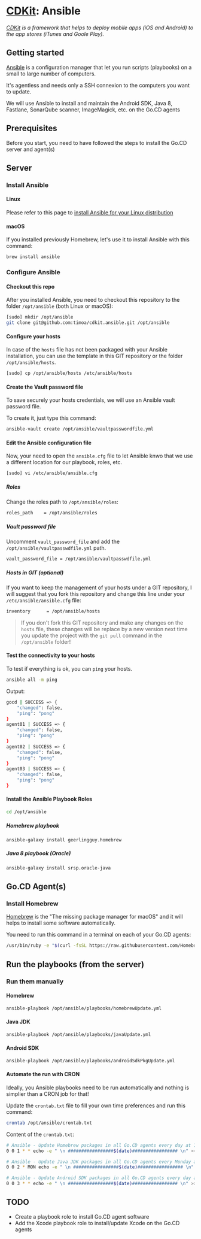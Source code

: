 # [CDKit](https://github.com/timoa/cdkit): Ansible

*[CDKit](https://github.com/timoa/cdkit) is a framework that helps to deploy mobile apps (iOS and Android) to the app stores (iTunes and Goole Play).*

## Getting started

[Ansible](https://www.ansible.com/) is a configuration manager that let you run scripts (playbooks) on a small to large number of computers.

It's agentless and needs only a SSH connexion to the computers you want to update.

We will use Ansible to install and maintain the Android SDK, Java 8, Fastlane, SonarQube scanner, ImageMagick, etc. on the Go.CD agents

## Prerequisites

Before you start, you need to have followed the steps to install the Go.CD server and agent(s)

## Server

### Install Ansible

#### Linux

Please refer to this page to [install Ansible for your Linux distribution](https://docs.ansible.com/ansible/latest/installation_guide/intro_installation.html#installing-the-control-machine)

#### macOS

If you installed previously Homebrew, let's use it to install Ansible with this command:

``` bash
brew install ansible
```

### Configure Ansible

#### Checkout this repo

After you installed Ansible, you need to checkout this repository to the folder `/opt/ansible` (both Linux or macOS):

``` bash
[sudo] mkdir /opt/ansible
git clone git@github.com:timoa/cdkit.ansible.git /opt/ansible
```

#### Configure your hosts

In case of the `hosts` file has not been packaged with your Ansible installation, you can use the template in this GIT repository or the folder `/opt/ansible/hosts`.

``` bash
[sudo] cp /opt/ansible/hosts /etc/ansible/hosts
```

#### Create the Vault password file

To save securely your hosts credentials, we will use an Ansible vault password file.

To create it, just type this command:

``` bash
ansible-vault create /opt/ansible/vaultpasswordfile.yml
```


#### Edit the Ansible configuration file

Now, your need to open the `ansible.cfg` file to let Ansible knwo that we use a different location for our playbook, roles, etc.

``` bash
[sudo] vi /etc/ansible/ansible.cfg
```

##### Roles

Change the roles path to `/opt/ansible/roles`:

``` bash
roles_path    = /opt/ansible/roles
```

##### Vault password file

Uncomment `vault_password_file` and add the `/opt/ansible/vaultpasswdfile.yml` path.

``` bash
vault_password_file = /opt/ansible/vaultpasswdfile.yml
```

##### Hosts in GIT (optional)

If you want to keep the management of your hosts under a GIT repository, I will suggest that you fork this repository and change this line under your `/etc/ansible/ansible.cfg` file:

``` bash
inventory      = /opt/ansible/hosts
```

> If you don't fork this GIT repository and make any changes on the `hosts` file, these changes will be replace by a new version next time you update the project with the `git pull` command in the `/opt/ansible` folder!

#### Test the connectivity to your hosts

To test if everything is ok, you can `ping` your hosts.

``` bash
ansible all -m ping
```

Output:

``` bash
gocd | SUCCESS => {
    "changed": false,
    "ping": "pong"
}
agent01 | SUCCESS => {
    "changed": false,
    "ping": "pong"
}
agent02 | SUCCESS => {
    "changed": false,
    "ping": "pong"
}
agent03 | SUCCESS => {
    "changed": false,
    "ping": "pong"
}
```

#### Install the Ansible Playbook Roles

``` bash
cd /opt/ansible
```

##### Homebrew playbook

``` bash
ansible-galaxy install geerlingguy.homebrew
```

##### Java 8 playbook (Oracle)

``` bash
ansible-galaxy install srsp.oracle-java
```

## Go.CD Agent(s)

### Install Homebrew

[Homebrew](https://brew.sh/) is the "The missing package manager for macOS" and it will helps to install some software automatically.

You need to run this command in a terminal on each of your Go.CD agents:

``` bash
/usr/bin/ruby -e "$(curl -fsSL https://raw.githubusercontent.com/Homebrew/install/master/install)"
```

## Run the playbooks (from the server)

### Run them manually

#### Homebrew

``` bash
ansible-playbook /opt/ansible/playbooks/homebrewUpdate.yml
```

#### Java JDK

``` bash
ansible-playbook /opt/ansible/playbooks/javaUpdate.yml
```

#### Android SDK

``` bash
ansible-playbook /opt/ansible/playbooks/androidSdkPkgUpdate.yml
```

#### Automate the run with CRON

Ideally, you Ansible playbooks need to be run automatically and nothing is simplier than a CRON job for that!

Update the `crontab.txt` file to fill your own time preferences and run this command:

``` bash
crontab /opt/ansible/crontab.txt
```

Content of the `crontab.txt`:

``` bash
# Ansible - Update Homebrew packages in all Go.CD agents every day at 1:00 am
0 0 1 * * echo -e " \n #################$(date)################# \n" >> /opt/ansible/logs/homebrewUpdate.log ; ansible-playbook /opt/ansible/playbooks/homebrewUpdate.yml >> /opt/ansible/logs/homebrewUpdate.log

# Ansible - Update Java JDK packages in all Go.CD agents every Monday at 2:00 am
0 0 2 * MON echo -e " \n #################$(date)################# \n" >> /opt/ansible/logs/javaUpdate.log ; ansible-playbook /opt/ansible/playbooks/javaUpdate.yml >> /opt/ansible/logs/javaUpdate.log

# Ansible - Update Android SDK packages in all Go.CD agents every day at 3:00 am
0 0 3 * * echo -e " \n #################$(date)################# \n" >> /opt/ansible/logs/androidSdkPkgUpdate.log ; ansible-playbook /opt/ansible/playbooks/androidSdkPkgUpdate.yml >> /opt/ansible/logs/androidSdkPkgUpdate.log
```

## TODO
* Create a playbook role to install Go.CD agent software
* Add the Xcode playbook role to install/update Xcode on the Go.CD agents
